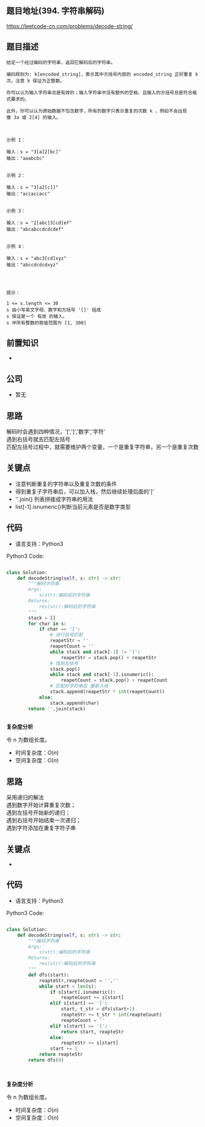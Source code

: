 
## 题目地址(394. 字符串解码)

https://leetcode-cn.com/problems/decode-string/

## 题目描述

```
给定一个经过编码的字符串，返回它解码后的字符串。

编码规则为: k[encoded_string]，表示其中方括号内部的 encoded_string 正好重复 k 次。注意 k 保证为正整数。

你可以认为输入字符串总是有效的；输入字符串中没有额外的空格，且输入的方括号总是符合格式要求的。

此外，你可以认为原始数据不包含数字，所有的数字只表示重复的次数 k ，例如不会出现像 3a 或 2[4] 的输入。

 

示例 1：

输入：s = "3[a]2[bc]"
输出："aaabcbc"


示例 2：

输入：s = "3[a2[c]]"
输出："accaccacc"


示例 3：

输入：s = "2[abc]3[cd]ef"
输出："abcabccdcdcdef"


示例 4：

输入：s = "abc3[cd]xyz"
输出："abccdcdcdxyz"


 

提示：

1 <= s.length <= 30
s 由小写英文字母、数字和方括号 '[]' 组成
s 保证是一个 有效 的输入。
s 中所有整数的取值范围为 [1, 300] 
```

## 前置知识

- 

## 公司

- 暂无

## 思路
解码时会遇到四种情况，'[',']','数字','字符'  
遇到右括号就去匹配左括号   
匹配左括号过程中，就需要维护两个变量，一个是重复字符串，另一个是重复次数
## 关键点

-  注意判断重复的字符串以及重复次数的条件
- 得到重复子字符串后，可以加入栈，然后继续处理后面的']'
- ''.join() 列表拼接成字符串的用法
- list[-1].isnumeric()判断当前元素是否是数字类型

## 代码

- 语言支持：Python3

Python3 Code:

```python

class Solution:
    def decodeString(self, s: str) -> str:
        """解码字符串
        Args:
            s(str):编码后的字符串
        Returns:
            res(str):解码后的字符串
        """
        stack = []
        for char in s:
            if char == ']':
                # 进行括号匹配
                reapetStr = ''
                reapetCount = ''
                while stack and stack[-1] != '[':
                    reapetStr = stack.pop() + reapetStr
                # 找到左括号
                stack.pop()
                while stack and stack[-1].isnumeric():
                    reapetCount = stack.pop() + reapetCount
                # 匹配好字符串后 重新入栈
                stack.append(reapetStr * int(reapetCount))
            else:
                stack.append(char)
        return ''.join(stack)
            

```


**复杂度分析**

令 n 为数组长度。

- 时间复杂度：$O(n)$
- 空间复杂度：$O(n)$


## 思路

采用递归的解法  
遇到数字开始计算重复次数；  
遇到左括号开始新的递归；  
遇到右括号开始结束一次递归；  
遇到字符添加在重复字符子串  

## 关键点

-  

## 代码

- 语言支持：Python3

Python3 Code:

```python

class Solution:
    def decodeString(self, s: str) -> str:
        """解码字符串
        Args:
            s(str):编码后的字符串
        Returns:
            res(str):解码后的字符串
        """
        def dfs(start):
            reapteStr,reapteCount = '',''
            while start < len(s):
                if s[start].isnumeric():
                    reapteCount += s[start]
                elif s[start] == '[':
                    start, t_str = dfs(start+1)
                    reapteStr += t_str * int(reapteCount)
                    reapteCount = ''
                elif s[start] == ']':
                    return start, reapteStr
                else:
                    reapteStr += s[start]
                start += 1
            return reapteStr
        return dfs(0)
        
            

```


**复杂度分析**

令 n 为数组长度。

- 时间复杂度：$O(n)$
- 空间复杂度：$O(n)$
